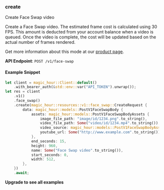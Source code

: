 
### create <a name="create"></a>
Create Face Swap video

Create a Face Swap video. The estimated frame cost is calculated using 30 FPS. This amount is deducted from your account balance when a video is queued. Once the video is complete, the cost will be updated based on the actual number of frames rendered.
  
Get more information about this mode at our [product page](/products/face-swap).
  

**API Endpoint**: `POST /v1/face-swap`

#### Example Snippet

```rust
let client = magic_hour::Client::default()
    .with_bearer_auth(&std::env::var("API_TOKEN").unwrap());
let res = client
    .v1()
    .face_swap()
    .create(magic_hour::resources::v1::face_swap::CreateRequest {
        data: magic_hour::models::PostV1FaceSwapBody {
            assets: magic_hour::models::PostV1FaceSwapBodyAssets {
                image_file_path: "image/id/1234.png".to_string(),
                video_file_path: Some("video/id/1234.mp4".to_string()),
                video_source: magic_hour::models::PostV1FaceSwapBodyAssetsVideoSourceEnum::File,
                youtube_url: Some("http://www.example.com".to_string()),
            },
            end_seconds: 15,
            height: 960,
            name: Some("Face Swap video".to_string()),
            start_seconds: 0,
            width: 512,
        },
    })
    .await;
```

**Upgrade to see all examples**
